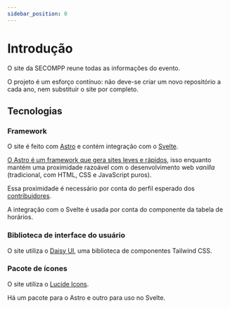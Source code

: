 ```yaml
---
sidebar_position: 0
---
```


# Introdução

O site da SECOMPP reune todas as informações do evento.

O projeto é um esforço contínuo: não deve-se criar um novo repositório a cada ano, nem substituir o site por completo.

## Tecnologias

### Framework

O site é feito com [Astro](https://astro.build/) e contém integração com o [Svelte](https://docs.astro.build/en/guides/integrations-guide/svelte/).

[O Astro é um framework que gera sites leves e rápidos](https://astro.build/blog/2023-web-framework-performance-report/), isso enquanto mantém uma proximidade razoável com o desenvolvimento web _vanilla_ (tradicional, com HTML, CSS e JavaScript puros).

Essa proximidade é necessário por conta do perfil esperado dos [contribuidores](./Seleção%20de%20contribuidores.md).

A integração com o Svelte é usada por conta do componente da tabela de horários.

### Biblioteca de interface do usuário

O site utiliza o [Daisy UI](https://github.com/saadeghi/daisyui), uma biblioteca de componentes Tailwind CSS.

### Pacote de ícones

O site utiliza o [Lucide Icons](https://lucide.dev/icons/).

Há um pacote para o Astro e outro para uso no Svelte.
